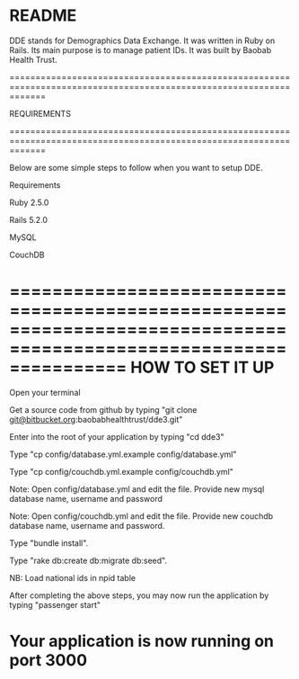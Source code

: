 # README

DDE stands for Demographics Data Exchange. It was written in Ruby on Rails. Its main purpose is to manage patient IDs. 
It was built by Baobab Health Trust. 


===================================================================================================================

REQUIREMENTS

===================================================================================================================


Below are some simple steps to follow when you want to setup DDE.

Requirements

Ruby 2.5.0

Rails 5.2.0

MySQL

CouchDB

===================================================================================================================
HOW TO SET IT UP
===================================================================================================================

Open your terminal

Get a source code from github by typing "git clone git@bitbucket.org:baobabhealthtrust/dde3.git"

Enter into the root of your application by typing "cd dde3"

Type "cp config/database.yml.example config/database.yml"

Type "cp config/couchdb.yml.example config/couchdb.yml"

Note: Open config/database.yml and edit the file. Provide new mysql database name, username and password

Note: Open config/couchdb.yml and edit the file. Provide new couchdb database name, username and password.

Type "bundle install". 

Type "rake db:create db:migrate db:seed".

NB: Load national ids in npid table

After completing the above steps, you may now run the application by typing "passenger start"

Your application is now running on port 3000
===================================================================================================================
